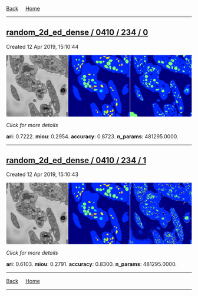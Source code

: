 
[Back](..)&nbsp;&nbsp;&nbsp;&nbsp;&nbsp;[Home](https://leapmanlab.github.io/snapshots)

---

<div class="summary"><a href="0"><h2>random_2d_ed_dense / 0410 / 234 / 0</h2></a><p>Created 12 Apr 2019, 15:10:44
</p><a href="0"><img src="0/media/summary.png" align="center"></a><p>
<i>Click for more details</i>
</p></div>

**ari**: 0.7222. **miou**: 0.2954. **accuracy**: 0.8723. **n_params**: 481295.0000. 

---

<div class="summary"><a href="1"><h2>random_2d_ed_dense / 0410 / 234 / 1</h2></a><p>Created 12 Apr 2019, 15:10:43
</p><a href="1"><img src="1/media/summary.png" align="center"></a><p>
<i>Click for more details</i>
</p></div>

**ari**: 0.6103. **miou**: 0.2791. **accuracy**: 0.8300. **n_params**: 481295.0000. 

---

[Back](..)&nbsp;&nbsp;&nbsp;&nbsp;&nbsp;[Home](https://leapmanlab.github.io/snapshots)

---